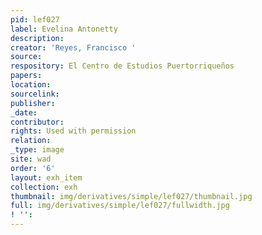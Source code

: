 ```yaml
---
pid: lef027
label: Evelina Antonetty
description:
creator: 'Reyes, Francisco '
source:
respository: El Centro de Estudios Puertorriqueños
papers:
location:
sourcelink:
publisher:
_date:
contributor:
rights: Used with permission
relation:
_type: image
site: wad
order: '6'
layout: exh_item
collection: exh
thumbnail: img/derivatives/simple/lef027/thumbnail.jpg
full: img/derivatives/simple/lef027/fullwidth.jpg
! '':
---
```

